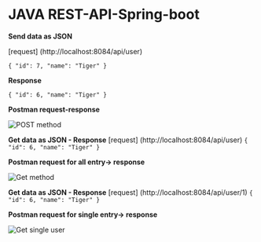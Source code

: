 # JAVA REST-API-Spring-boot

**Send data as JSON**

[request] (http://localhost:8084/api/user)

``{
    "id": 7,
    "name": "Tiger"
}``

**Response**

``
{
    "id": 6,
    "name": "Tiger"
}
``

**Postman request-response**

![POST method](https://user-images.githubusercontent.com/20375942/171575689-31cfe084-8d0d-4f46-8726-4447eeff1f93.png)


**Get data as JSON - Response**
[request] (http://localhost:8084/api/user)
``
{
    "id": 6,
    "name": "Tiger"
}
``

**Postman request for all entry-> response**

![Get method](https://user-images.githubusercontent.com/20375942/171573779-e5b18094-e574-4ac8-af10-3ea451dfc5fa.png)


**Get data as JSON - Response**
[request] (http://localhost:8084/api/user/1)
``
{
    "id": 6,
    "name": "Tiger"
}
``

**Postman request for single entry-> response**

![Get single user](https://user-images.githubusercontent.com/20375942/171574120-550ac435-8a92-4e31-9ea6-3ee85ed243c1.png)


